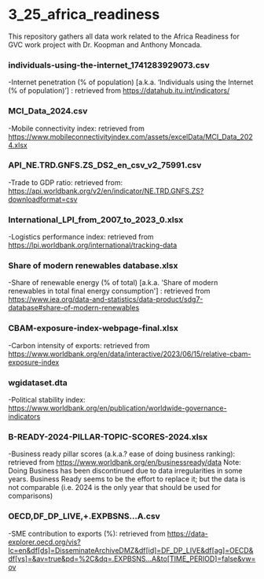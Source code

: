 # 3_25_africa_readiness
This repository gathers all data work related to the Africa Readiness for GVC work project with Dr. Koopman and Anthony Moncada.

### individuals-using-the-internet_1741283929073.csv
-Internet penetration (% of population) [a.k.a. ‘Individuals using the Internet (% of population)’] : retrieved from https://datahub.itu.int/indicators/

### MCI_Data_2024.csv
-Mobile connectivity index: retrieved from https://www.mobileconnectivityindex.com/assets/excelData/MCI_Data_2024.xlsx

### API_NE.TRD.GNFS.ZS_DS2_en_csv_v2_75991.csv
-Trade to GDP ratio: retrieved from: https://api.worldbank.org/v2/en/indicator/NE.TRD.GNFS.ZS?downloadformat=csv

### International_LPI_from_2007_to_2023_0.xlsx
-Logistics performance index: retrieved from https://lpi.worldbank.org/international/tracking-data

### Share of modern renewables database.xlsx
-Share of renewable energy (% of total) [a.k.a. 'Share of modern renewables in total final energy consumption'] : retrieved from https://www.iea.org/data-and-statistics/data-product/sdg7-database#share-of-modern-renewables

### CBAM-exposure-index-webpage-final.xlsx
-Carbon intensity of exports: retrieved from https://www.worldbank.org/en/data/interactive/2023/06/15/relative-cbam-exposure-index

### wgidataset.dta
-Political stability index: https://www.worldbank.org/en/publication/worldwide-governance-indicators

### B-READY-2024-PILLAR-TOPIC-SCORES-2024.xlsx
-Business ready pillar scores (a.k.a.? ease of doing business ranking): retrieved from https://www.worldbank.org/en/businessready/data
Note: Doing Business has been discontinued due to data irregularities in some years. Business Ready seems to be the effort to replace it; but the data is not comparable (i.e. 2024 is the only year that should be used for comparisons)

### OECD,DF_DP_LIVE,+.EXPBSNS...A.csv
-SME contribution to exports (%): retrieved from https://data-explorer.oecd.org/vis?lc=en&df[ds]=DisseminateArchiveDMZ&df[id]=DF_DP_LIVE&df[ag]=OECD&df[vs]=&av=true&pd=%2C&dq=.EXPBSNS...A&to[TIME_PERIOD]=false&vw=ov
